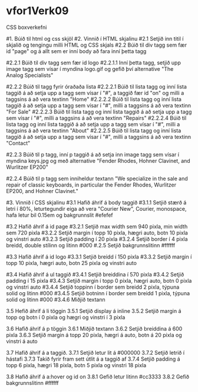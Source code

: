 # vfor1Verk09
CSS boxverkefni

#1.  Búið til html og css skjöl
#2.  Vinnið í HTML skjalinu
#2.1 Setjið inn titil í skjalið og tengingu milli HTML og CSS skjals
#2.2 Búið til div tagg sem fær id "page" og á allt sem er inní body að fara inní þetta tagg

#2.2.1 Búið til div tagg sem fær id logo
#2.2.1.1 Inní þetta tagg, setjið upp image tagg sem vísar í myndina logo.gif og gefið því alternative "The Analog Specialists"

#2.2.2 Búið til tagg fyrir óraðaða lista
#2.2.2.1 Búið til lista tagg og inní lista taggið á að setja upp a tagg sem vísar í "#", a taggið fær id "on" og milli a 
        taggsins á að vera textinn "Home"
#2.2.2.2 Búið til lista tagg og inní lista taggið á að setja upp a tagg sem vísar í "#", milli a taggsins á að vera textinn 
        "For Sale"
#2.2.2.3 Búið til lista tagg og inní lista taggið á að setja upp a tagg sem vísar í "#", milli a taggsins á að vera textinn 
        "Repairs"
#2.2.2.4 Búið til lista tagg og inní lista taggið á að setja upp a tagg sem vísar í "#", milli a taggsins á að vera textinn 
        "About"
#2.2.2.5 Búið til lista tagg og inní lista taggið á að setja upp a tagg sem vísar í "#", milli a taggsins á að vera textinn 
        "Contact"
        
#2.2.3 Búið til p tagg, inní p taggið á að setja inn image tagg sem vísar í myndina keys.jpg og með alternative
      "Fender Rhodes, Hohner Clavinet, and Wurlitzer EP200"
      
#2.2.4 Búið til p tagg sem inniheldur textann "We specialize in the sale and repair of classic keyboards, in particular the Fender
      Rhodes, Wurlitzer EP200, and Hohner Clavinet."
      
#3.  Vinnið í CSS skjalinu
#3.1 Hafið áhrif á body taggið
#3.1.1 Setjið stærð á letri í 80%, leturtegundir eiga að vera "Courier New", Courier, monospace, hafa letur bil 0.15em
      og bakgrunnslit #efefef
      
#3.2 Hafið áhrif á id page
#3.2.1 Setjið max width sem 940 pixla, min width sem 720 pixla
#3.2.2 Setjið margin í topp 10 pixla, hægri auto, botn 10 pixla og vinstri auto 
#3.2.3 Setjið padding í 20 pixla
#3.2.4 Setjið border í 4 pixla breidd, double stílinn og litinn #000
#.2.5 Setjið bakgrunnslitinn #ffffff

#3.3 Hafið áhrif á id logo
#3.3.1 Setjið breidd í 150 pixla
#3.3.2 Setjið margin í topp 10 pixla, hægri auto, botn 25 pixla og vinstri auto

#3.4 Hafið áhrif á ul taggið
#3.4.1 Setjið breiddina í 570 pixla
#3.4.2 Setjið padding í 15 pixla
#3.4.3 Setjið margin í topp 0 pixla, hægri auto, botn 0 pixla og vinstri auto
#3.4.4 Setjið toppinn í border sem breidd 2 pixla, týpuna solid og litinn #000
#3.4.5 Setjið botninn í border sem breidd 1 pixla, týpuna solid og litinn #000
#3.4.6 Miðjið textann

3.5 Hefið áhrif á li töggin
3.5.1 Setjið display á inline
3.5.2 Setjið margin á topp og botn í 0 pixla og hægri og vinstri í 3 pixla

3.6 Hafið áhrif á p töggin
3.6.1 Miðjið textann
3.6.2 Setjið breiddina á 600 pixla
3.6.3 Setjið margin á topp 20 pixla, hægri á auto, botn á 20 pixla og vinstri á auto

3.7 Hafið áhrif á a taggið.
3.7.1 Setjið letur lit á #000000
3.7.2 Setjið letrið í hástafi
3.7.3 Takið fyrir fram sett útlit á a taggið af
3.7.4 Setjið padding á topp 6 pixla, hægri 18 pixla, botn 5 pixla og vinstri 18 pixla

3.8 Hafið áhrif á a:hover og id on
3.8.1 Gefið letur litinn #cc3333
3.8.2 Gefið bakgrunnslitinn #ffffff
